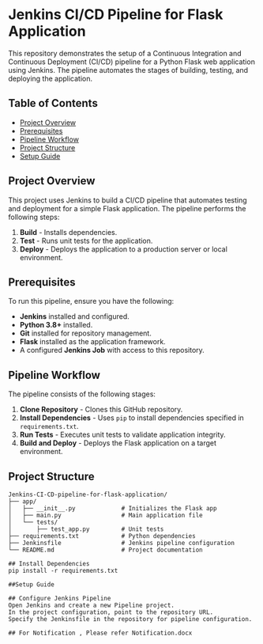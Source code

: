 # Jenkins CI/CD Pipeline for Flask Application

This repository demonstrates the setup of a Continuous Integration and Continuous Deployment (CI/CD) pipeline for a Python Flask web application using Jenkins. The pipeline automates the stages of building, testing, and deploying the application.

## Table of Contents
- [Project Overview](#project-overview)
- [Prerequisites](#prerequisites)
- [Pipeline Workflow](#pipeline-workflow)
- [Project Structure](#project-structure)
- [Setup Guide](#setup-guide)


## Project Overview
This project uses Jenkins to build a CI/CD pipeline that automates testing and deployment for a simple Flask application. The pipeline performs the following steps:
1. **Build** - Installs dependencies.
2. **Test** - Runs unit tests for the application.
3. **Deploy** - Deploys the application to a production server or local environment.

## Prerequisites
To run this pipeline, ensure you have the following:
- **Jenkins** installed and configured.
- **Python 3.8+** installed.
- **Git** installed for repository management.
- **Flask** installed as the application framework.
- A configured **Jenkins Job** with access to this repository.

## Pipeline Workflow
The pipeline consists of the following stages:
1. **Clone Repository** - Clones this GitHub repository.
2. **Install Dependencies** - Uses `pip` to install dependencies specified in `requirements.txt`.
3. **Run Tests** - Executes unit tests to validate application integrity.
4. **Build and Deploy** - Deploys the Flask application on a target environment.

## Project Structure
```plaintext
Jenkins-CI-CD-pipeline-for-flask-application/
├── app/
│   ├── __init__.py             # Initializes the Flask app
│   ├── main.py                 # Main application file
│   └── tests/
│       ├── test_app.py         # Unit tests
├── requirements.txt            # Python dependencies
├── Jenkinsfile                 # Jenkins pipeline configuration
└── README.md                   # Project documentation

## Install Dependencies
pip install -r requirements.txt

##Setup Guide

## Configure Jenkins Pipeline
Open Jenkins and create a new Pipeline project.
In the project configuration, point to the repository URL.
Specify the Jenkinsfile in the repository for pipeline configuration.

## For Notification , Please refer Notification.docx
